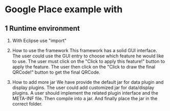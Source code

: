 # Google Place example with 
## 1 Runtime environment
1) With Eclipse
use "import"

2) How to use the framework
This framework has a solid GUI interface. The user could use the GUI entry to choose which feature he would like to use. The user must click on the "Click to apply this feature!" button to apply the feature. The user then click on the "Click to draw the final QRCode!" button to get the final QRCode.

3) How to add more jar
We have provide the default jar for data plugin and display plugins. The user could add customized jar for data/display plugins. A user should implement the related plugin interface and the META-INF file. Then compile into a jar. And finally place the jar in the correct folder. 
